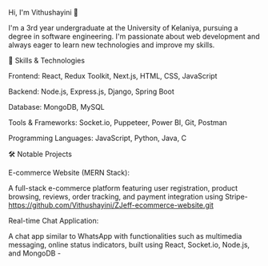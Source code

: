 Hi, I'm Vithushayini 👋

I'm a 3rd year undergraduate at the University of Kelaniya, pursuing a degree in software engineering. I'm passionate about web development and always eager to learn new technologies and improve my skills.

🌟 Skills & Technologies

Frontend: React, Redux Toolkit, Next.js, HTML, CSS, JavaScript

Backend: Node.js, Express.js, Django, Spring Boot

Database: MongoDB, MySQL

Tools & Frameworks: Socket.io, Puppeteer, Power BI, Git, Postman

Programming Languages: JavaScript, Python, Java, C



🛠️ Notable Projects

E-commerce Website (MERN Stack):

A full-stack e-commerce platform featuring user registration, product browsing, reviews, order tracking, and payment integration using Stripe-
https://github.com/Vithushayini/ZJeff-ecommerce-website.git

Real-time Chat Application:

A chat app similar to WhatsApp with functionalities such as multimedia messaging, online status indicators, built using React, Socket.io, Node.js, and MongoDB - 

